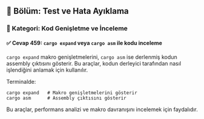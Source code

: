 ## 📘 Bölüm: Test ve Hata Ayıklama  
### 🔹 Kategori: Kod Genişletme ve İnceleme  
#### ✅ Cevap 459: `cargo expand` veya `cargo asm` ile kodu inceleme

`cargo expand` makro genişletmelerini, `cargo asm` ise derlenmiş kodun assembly çıktısını gösterir. Bu araçlar, kodun derleyici tarafından nasıl işlendiğini anlamak için kullanılır.

Terminalde:

```
cargo expand   # Makro genişletmelerini gösterir
cargo asm      # Assembly çıktısını gösterir
```

Bu araçlar, performans analizi ve makro davranışını incelemek için faydalıdır.
